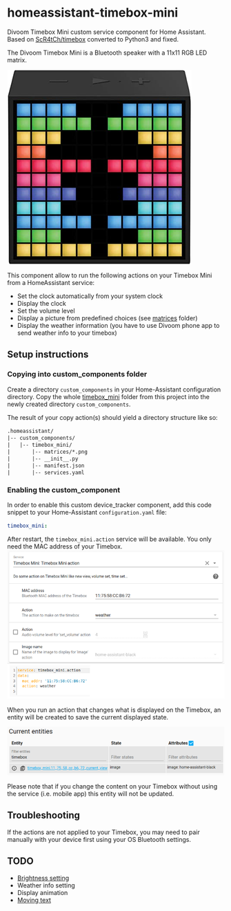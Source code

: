 # homeassistant-timebox-mini
Divoom Timebox Mini custom service component for Home Assistant.
Based on [ScR4tCh/timebox](https://github.com/ScR4tCh/timebox) converted to Python3 and fixed.

The Divoom Timebox Mini is a Bluetooth speaker with a 11x11 RGB LED matrix.

![Timebox Mini](res/timebox-mini.jpg)

This component allow to run the following actions on your Timebox Mini from a HomeAssistant service:
- Set the clock automatically from your system clock
- Display the clock
- Set the volume level
- Display a picture from predefined choices (see [matrices](timebox_mini/matrices) folder)
- Display the weather information (you have to use Divoom phone app to send weather info to your timebox)

## Setup instructions
### Copying into custom_components folder
Create a directory `custom_components` in your Home-Assistant configuration directory.
Copy the whole [timebox_mini](timebox_mini) folder from this project into the newly created directory `custom_components`.

The result of your copy action(s) should yield a directory structure like so:

```
.homeassistant/
|-- custom_components/
|   |-- timebox_mini/
|       |-- matrices/*.png
|       |-- __init__.py
|       |-- manifest.json
|       |-- services.yaml
```

### Enabling the custom_component
In order to enable this custom device_tracker component, add this code snippet to your Home-Assistant `configuration.yaml` file:

```yaml
timebox_mini:
```
After restart, the `timebox_mini.action` service will be available. You only need the MAC address of your Timebox.
![Timebox Mini Service](res/service.png)

When you run an action that changes what is displayed on the Timebox, an entity will be created to save the current displayed state.

![Timebox Mini entity](res/entity.png)

Please note that if you change the content on your Timebox without using the service (i.e. mobile app) this entity will not be updated.

## Troubleshooting
If the actions are not applied to your Timebox, you may need to pair manually with your device first using your OS Bluetooth settings.

## TODO
- [Brightness setting](https://github.com/derHeinz/divoom-adapter/blob/master/divoom_protocol.py#L72)
- Weather info setting
- Display animation
- [Moving text](https://github.com/DaveDavenport/timebox/blob/master/examples/movingtext.py)
